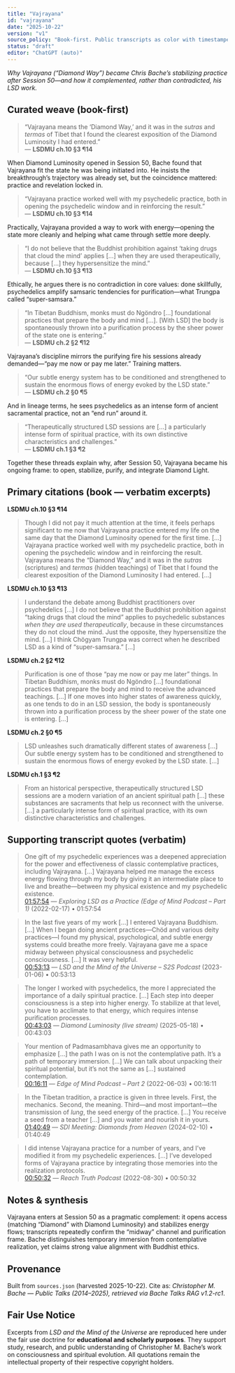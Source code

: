 ```yaml
---
title: "Vajrayana"
id: "vajrayana"
date: "2025-10-22"
version: "v1"
source_policy: "Book-first. Public transcripts as color with timestamped links."
status: "draft"
editor: "ChatGPT (auto)"
---
```


*Why Vajrayana (“Diamond Way”) became Chris Bache’s stabilizing practice after Session 50—and how it complemented, rather than contradicted, his LSD work.*

## Curated weave (book-first)

> “Vajrayana means the ‘Diamond Way,’ and it was in the *sutras* and *termas* of Tibet that I found the clearest exposition of the Diamond Luminosity I had entered.”  
> — **LSDMU ch.10 §3 ¶14**

When Diamond Luminosity opened in Session 50, Bache found that Vajrayana fit the state he was being initiated into. He insists the breakthrough’s trajectory was already set, but the coincidence mattered: practice and revelation locked in.

> “Vajrayana practice worked well with my psychedelic practice, both in opening the psychedelic window and in reinforcing the result.”  
> — **LSDMU ch.10 §3 ¶14**

Practically, Vajrayana provided a way to work with energy—opening the state more cleanly and helping what came through settle more deeply.

> “I do not believe that the Buddhist prohibition against ‘taking drugs that cloud the mind’ applies […] when they are used therapeutically, because […] they hypersensitize the mind.”  
> — **LSDMU ch.10 §3 ¶13**

Ethically, he argues there is no contradiction in core values: done skillfully, psychedelics amplify samsaric tendencies for purification—what Trungpa called “super-samsara.”

> “In Tibetan Buddhism, monks must do Ngöndro […] foundational practices that prepare the body and mind […]. [With LSD] the body is spontaneously thrown into a purification process by the sheer power of the state one is entering.”  
> — **LSDMU ch.2 §2 ¶12**

Vajrayana’s discipline mirrors the purifying fire his sessions already demanded—“pay me now or pay me later.” Training matters.

> “Our subtle energy system has to be conditioned and strengthened to sustain the enormous flows of energy evoked by the LSD state.”  
> — **LSDMU ch.2 §0 ¶5**

And in lineage terms, he sees psychedelics as an intense form of ancient sacramental practice, not an “end run” around it.

> “Therapeutically structured LSD sessions are […] a particularly intense form of spiritual practice, with its own distinctive characteristics and challenges.”  
> — **LSDMU ch.1 §3 ¶2**

Together these threads explain why, after Session 50, Vajrayana became his ongoing frame: to open, stabilize, purify, and integrate Diamond Light.

## Primary citations (book — verbatim excerpts)

**LSDMU ch.10 §3 ¶14**  
> Though I did not pay it much attention at the time, it feels perhaps significant to me now that Vajrayana practice entered my life on the same day that the Diamond Luminosity opened for the first time. […] Vajrayana practice worked well with my psychedelic practice, both in opening the psychedelic window and in reinforcing the result. Vajrayana means the “Diamond Way,” and it was in the *sutras* (scriptures) and *termas* (hidden teachings) of Tibet that I found the clearest exposition of the Diamond Luminosity I had entered. […]

**LSDMU ch.10 §3 ¶13**  
> I understand the debate among Buddhist practitioners over psychedelics […] I do not believe that the Buddhist prohibition against “taking drugs that cloud the mind” applies to psychedelic substances *when they are used therapeutically*, because in these circumstances they do not cloud the mind. Just the opposite, they hypersensitize the mind. […] I think Chögyam Trungpa was correct when he described LSD as a kind of “super-samsara.” […]

**LSDMU ch.2 §2 ¶12**  
> Purification is one of those “pay me now or pay me later” things. In Tibetan Buddhism, monks must do Ngöndro […] foundational practices that prepare the body and mind to receive the advanced teachings. […] If one moves into higher states of awareness quickly, as one tends to do in an LSD session, the body is spontaneously thrown into a purification process by the sheer power of the state one is entering. […]

**LSDMU ch.2 §0 ¶5**  
> LSD unleashes such dramatically different states of awareness […] Our subtle energy system has to be conditioned and strengthened to sustain the enormous flows of energy evoked by the LSD state. […]

**LSDMU ch.1 §3 ¶2**  
> From an historical perspective, therapeutically structured LSD sessions are a modern variation of an ancient spiritual path […] these substances are sacraments that help us reconnect with the universe. […] a particularly intense form of spiritual practice, with its own distinctive characteristics and challenges.

## Supporting transcript quotes (verbatim)

> One gift of my psychedelic experiences was a deepened appreciation for the power and effectiveness of classic contemplative practices, including Vajrayana. […] Vajrayana helped me manage the excess energy flowing through my body by giving it an intermediate place to live and breathe—between my physical existence and my psychedelic existence.  
[01:57:54](https://youtu.be/eV86_iSTEbU?t=7074) — *Exploring LSD as a Practice (Edge of Mind Podcast – Part 1)* (2022-02-17) • 01:57:54

> In the last five years of my work […] I entered Vajrayana Buddhism. […] When I began doing ancient practices—Chöd and various deity practices—I found my physical, psychological, and subtle energy systems could breathe more freely. Vajrayana gave me a space midway between physical consciousness and psychedelic consciousness. […] It was very helpful.  
[00:53:13](https://youtu.be/Kh5aqAuDBIM?t=3193) — *LSD and the Mind of the Universe – S2S Podcast* (2023-01-06) • 00:53:13

> The longer I worked with psychedelics, the more I appreciated the importance of a daily spiritual practice. […] Each step into deeper consciousness is a step into higher energy. To stabilize at that level, you have to acclimate to that energy, which requires intense purification processes.  
[00:43:03](https://youtu.be/FlHqinHyt9I?t=2583) — *Diamond Luminosity (live stream)* (2025-05-18) • 00:43:03

> Your mention of Padmasambhava gives me an opportunity to emphasize […] the path I was on is not the contemplative path. It’s a path of temporary immersion. […] We can talk about unpacking their spiritual potential, but it’s not the same as […] sustained contemplation.  
[00:16:11](https://youtu.be/-vebDk9FRYU?t=971) — *Edge of Mind Podcast – Part 2* (2022-06-03) • 00:16:11

> In the Tibetan tradition, a practice is given in three levels. First, the mechanics. Second, the meaning. Third—and most important—the transmission of *lung*, the seed energy of the practice. […] You receive a seed from a teacher […] and you water and nourish it in yours.  
[01:40:49](https://youtu.be/Ucgt6vNpCDI?t=6049) — *SDI Meeting: Diamonds from Heaven* (2024-02-10) • 01:40:49

> I did intense Vajrayana practice for a number of years, and I’ve modified it from my psychedelic experiences. […] I’ve developed forms of Vajrayana practice by integrating those memories into the realization protocols.  
[00:50:32](https://youtu.be/FEQ8ony19sk?t=3032) — *Reach Truth Podcast* (2022-08-30) • 00:50:32

## Notes & synthesis
Vajrayana enters at Session 50 as a pragmatic complement: it opens access (matching “Diamond” with Diamond Luminosity) and stabilizes energy flows; transcripts repeatedly confirm the “midway” channel and purification frame. Bache distinguishes temporary immersion from contemplative realization, yet claims strong value alignment with Buddhist ethics.

## Provenance
Built from `sources.json` (harvested 2025-10-22). Cite as: *Christopher M. Bache — Public Talks (2014–2025), retrieved via Bache Talks RAG v1.2-rc1*.

## Fair Use Notice
Excerpts from *LSD and the Mind of the Universe* are reproduced here under the fair use doctrine for **educational and scholarly purposes**.
They support study, research, and public understanding of Christopher M. Bache’s work on consciousness and spiritual evolution.
All quotations remain the intellectual property of their respective copyright holders.